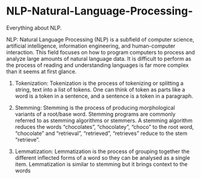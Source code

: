 # NLP-Natural-Language-Processing-
Everything about NLP.

NLP: 
Natural Language Processing (NLP) is a subfield of computer science, artificial intelligence, information engineering, and human-computer interaction. This field focuses on how to program computers to process and analyze large amounts of natural language data. It is difficult to perform as the process of reading and understanding languages is far more complex than it seems at first glance.


1. Tokenization:
Tokenization is the process of tokenizing or splitting a string, text into a list of tokens. One can think of token as parts like a word is a token in a sentence, and a sentence is a token in a paragraph.


2. Stemming:
Stemming is the process of producing morphological variants of a root/base word. Stemming programs are commonly referred to as stemming algorithms or stemmers. A stemming algorithm reduces the words “chocolates”, “chocolatey”, “choco” to the root word, “chocolate” and “retrieval”, “retrieved”, “retrieves” reduce to the stem “retrieve”.


3. Lemmatization:
Lemmatization is the process of grouping together the different inflected forms of a word so they can be analysed as a single item. Lemmatization is similar to stemming but it brings context to the words

